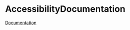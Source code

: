 # AccessibilityDocumentation

[Documentation](https://vodgroup.github.io/AccessibilityDocumentation/documentation/accessibilitydocumentation/adjustableelements/)
